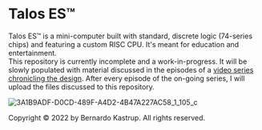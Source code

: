# Talos ES™
Talos ES™ is a mini-computer built with standard, discrete logic (74-series chips) and featuring a custom RISC CPU. It's meant for education and entertainment.<br>
This repository is currently incomplete and a work-in-progress. It will be slowly populated with material discussed in the episodes of a <a href="https://www.youtube.com/watch?v=509XYuB6xsw&list=PLDf2uklC__d0CCgEDWJ5CoJgBmkGZ0vGv&ab_channel=TheByteAttic">video series chronicling the design</a>. After every episode of the on-going series, I will upload the files discussed to this repository.<br>
<p>

![3A1B9ADF-D0CD-489F-A4D2-4B47A227AC58_1_105_c](https://user-images.githubusercontent.com/69539226/209739552-bffe0289-5e0b-467d-a945-f9c53f4f9f4f.jpeg)

<p>
Copyright © 2022 by Bernardo Kastrup. All rights reserved.

